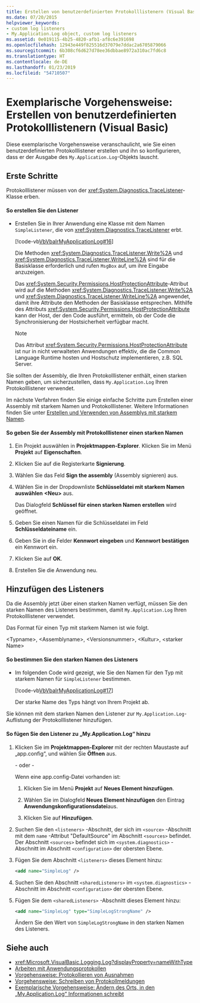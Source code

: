 ```yaml
---
title: Erstellen von benutzerdefinierten Protokolllistenern (Visual Basic)
ms.date: 07/20/2015
helpviewer_keywords:
- custom log listeners
- My.Application.Log object, custom log listeners
ms.assetid: 0e019115-4b25-4820-afb1-af8c6e391698
ms.openlocfilehash: 12943e449f825516d37079e7ddac2a6705879066
ms.sourcegitcommit: 6b308cf6d627d78ee36dbbae8972a310ac7fd6c8
ms.translationtype: HT
ms.contentlocale: de-DE
ms.lasthandoff: 01/23/2019
ms.locfileid: "54710507"
---
```

# <a name="walkthrough-creating-custom-log-listeners-visual-basic"></a>Exemplarische Vorgehensweise: Erstellen von benutzerdefinierten Protokolllistenern (Visual Basic)
Diese exemplarische Vorgehensweise veranschaulicht, wie Sie einen benutzerdefinierten Protokolllistener erstellen und ihn so konfigurieren, dass er der Ausgabe des `My.Application.Log`-Objekts lauscht.  
  
## <a name="getting-started"></a>Erste Schritte  
 Protokolllistener müssen von der <xref:System.Diagnostics.TraceListener>-Klasse erben.  
  
#### <a name="to-create-the-listener"></a>So erstellen Sie den Listener  
  
-   Erstellen Sie in Ihrer Anwendung eine Klasse mit dem Namen `SimpleListener`, die von <xref:System.Diagnostics.TraceListener> erbt.  
  
     [!code-vb[VbVbalrMyApplicationLog#16](../../../../visual-basic/developing-apps/programming/log-info/codesnippet/VisualBasic/walkthrough-creating-custom-log-listeners_1.vb)]  
  
     Die Methoden <xref:System.Diagnostics.TraceListener.Write%2A> und <xref:System.Diagnostics.TraceListener.WriteLine%2A> sind für die Basisklasse erforderlich und rufen `MsgBox` auf, um ihre Eingabe anzuzeigen.  
  
     Das <xref:System.Security.Permissions.HostProtectionAttribute>-Attribut wird auf die Methoden <xref:System.Diagnostics.TraceListener.Write%2A> und <xref:System.Diagnostics.TraceListener.WriteLine%2A> angewendet, damit ihre Attribute den Methoden der Basisklasse entsprechen. Mithilfe des Attributs <xref:System.Security.Permissions.HostProtectionAttribute> kann der Host, der den Code ausführt, ermitteln, ob der Code die Synchronisierung der Hostsicherheit verfügbar macht.  
  
    > [!NOTE]
    >  Das Attribut <xref:System.Security.Permissions.HostProtectionAttribute> ist nur in nicht verwalteten Anwendungen effektiv, die die Common Language Runtime hosten und Hostschutz implementieren, z.B. SQL Server.  
  
 Sie sollten der Assembly, die Ihren Protokolllistener enthält, einen starken Namen geben, um sicherzustellen, dass `My.Application.Log` Ihren Protokolllistener verwendet.  
  
 Im nächste Verfahren finden Sie einige einfache Schritte zum Erstellen einer Assembly mit starkem Namen und Protokolllistener. Weitere Informationen finden Sie unter [Erstellen und Verwenden von Assemblys mit starkem Namen](../../../../framework/app-domains/create-and-use-strong-named-assemblies.md).  
  
#### <a name="to-strongly-name-the-log-listener-assembly"></a>So geben Sie der Assembly mit Protokolllistener einen starken Namen  
  
1.  Ein Projekt auswählen in **Projektmappen-Explorer**. Klicken Sie im Menü **Projekt** auf **Eigenschaften**.   
  
2.  Klicken Sie auf die Registerkarte **Signierung**.  
  
3.  Wählen Sie das Feld **Sign the assembly** (Assembly signieren) aus.  
  
4.  Wählen Sie in der Dropdownliste **Schlüsseldatei mit starkem Namen auswählen** **\<Neu>** aus.  
  
     Das Dialogfeld **Schlüssel für einen starken Namen erstellen** wird geöffnet.  
  
5.  Geben Sie einen Namen für die Schlüsseldatei im Feld **Schlüsseldateiname** ein.  
  
6.  Geben Sie in die Felder **Kennwort eingeben** und **Kennwort bestätigen** ein Kennwort ein.  
  
7.  Klicken Sie auf **OK**.  
  
8.  Erstellen Sie die Anwendung neu.  
  
## <a name="adding-the-listener"></a>Hinzufügen des Listeners  
 Da die Assembly jetzt über einen starken Namen verfügt, müssen Sie den starken Namen des Listeners bestimmen, damit `My.Application.Log` Ihren Protokolllistener verwendet.  
  
 Das Format für einen Typ mit starkem Namen ist wie folgt.  
  
 \<Typname>, \<Assemblyname>, \<Versionsnummer>, \<Kultur>, \<starker Name>  
  
#### <a name="to-determine-the-strong-name-of-the-listener"></a>So bestimmen Sie den starken Namen des Listeners  
  
-   Im folgenden Code wird gezeigt, wie Sie den Namen für den Typ mit starkem Namen für `SimpleListener` bestimmen.  
  
     [!code-vb[VbVbalrMyApplicationLog#17](../../../../visual-basic/developing-apps/programming/log-info/codesnippet/VisualBasic/walkthrough-creating-custom-log-listeners_2.vb)]  
  
     Der starke Name des Typs hängt von Ihrem Projekt ab.  
  
 Sie können mit dem starken Namen den Listener zur `My.Application.Log`-Auflistung der Protokolllistener hinzufügen.  
  
#### <a name="to-add-the-listener-to-myapplicationlog"></a>So fügen Sie den Listener zu „My.Application.Log“ hinzu  
  
1.  Klicken Sie im **Projektmappen-Explorer** mit der rechten Maustaste auf „app.config“, und wählen Sie **Öffnen** aus.  
  
     - oder -   
  
     Wenn eine app.config-Datei vorhanden ist:  
  
    1.  Klicken Sie im Menü **Projekt** auf **Neues Element hinzufügen**.  
  
    2.  Wählen Sie im Dialogfeld **Neues Element hinzufügen** den Eintrag **Anwendungskonfigurationsdatei**aus.  
  
    3.  Klicken Sie auf **Hinzufügen**.  
  
2.  Suchen Sie den `<listeners>` -Abschnitt, der sich im `<source>` -Abschnitt mit dem `name` -Attribut "DefaultSource" im Abschnitt `<sources>` befindet. Der Abschnitt `<sources>` befindet sich im `<system.diagnostics>` -Abschnitt im Abschnitt `<configuration>` der obersten Ebene.  
  
3.  Fügen Sie dem Abschnitt `<listeners>` dieses Element hinzu:  
  
    ```xml  
    <add name="SimpleLog" />  
    ```  
  
4.  Suchen Sie den Abschnitt `<sharedListeners>` im `<system.diagnostics>` -Abschnitt im Abschnitt `<configuration>` der obersten Ebene.  
  
5.  Fügen Sie dem `<sharedListeners>` -Abschnitt dieses Element hinzu:  
  
    ```xml  
    <add name="SimpleLog" type="SimpleLogStrongName" />  
    ```  
  
     Ändern Sie den Wert von `SimpleLogStrongName` in den starken Namen des Listeners.  
  
## <a name="see-also"></a>Siehe auch
- <xref:Microsoft.VisualBasic.Logging.Log?displayProperty=nameWithType>
- [Arbeiten mit Anwendungsprotokollen](../../../../visual-basic/developing-apps/programming/log-info/working-with-application-logs.md)
- [Vorgehensweise: Protokollieren von Ausnahmen](../../../../visual-basic/developing-apps/programming/log-info/how-to-log-exceptions.md)
- [Vorgehensweise: Schreiben von Protokollmeldungen](../../../../visual-basic/developing-apps/programming/log-info/how-to-write-log-messages.md)
- [Exemplarische Vorgehensweise: Ändern des Orts, in den „My.Application.Log“ Informationen schreibt](../../../../visual-basic/developing-apps/programming/log-info/walkthrough-changing-where-my-application-log-writes-information.md)
